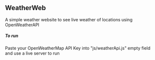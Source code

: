 ## WeatherWeb

A simple weather website to see live weather of locations using OpenWeatherAPI

##### To run

Paste your OpenWeatherMap API Key into "js/weatherApi.js" empty field and use a live server to run
